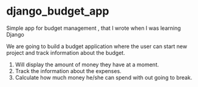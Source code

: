 # django_budget_app
 Simple app for budget management , that I wrote when I was learning Django

We are going to build a budget application where the user can start new project and track information about the budget.
1) Will display the amount of money they have at a moment.
2) Track the information about the expenses.
3) Calculate how much money he/she can spend with out going to break.
